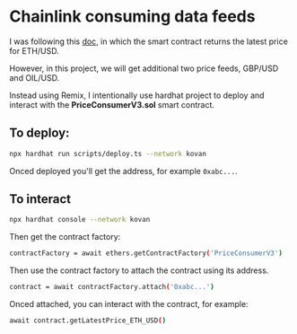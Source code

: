 # Chainlink consuming data feeds

I was following this [doc](https://docs.chain.link/docs/consuming-data-feeds/), in which the smart contract returns the latest price for ETH/USD.

However, in this project, we will get additional two price feeds, GBP/USD and OIL/USD.

Instead using Remix, I intentionally use hardhat project to deploy and interact with the **PriceConsumerV3.sol** smart contract.

## To deploy:

```sh
npx hardhat run scripts/deploy.ts --network kovan
```

Onced deployed you'll get the address, for example `0xabc...`.

## To interact

```sh
npx hardhat console --network kovan
```

Then get the contract factory:

```sh
contractFactory = await ethers.getContractFactory('PriceConsumerV3')
```

Then use the contract factory to attach the contract using its address.

```sh
contract = await contractFactory.attach('0xabc...')
```

Onced attached, you can interact with the contract, for example:

```sh
await contract.getLatestPrice_ETH_USD()
```
